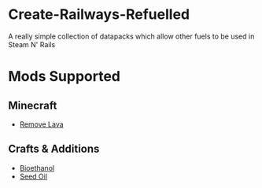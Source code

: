 # Create-Railways-Refuelled
A really simple collection of datapacks which allow other fuels to be used in Steam N' Rails

# Mods Supported

## Minecraft
- [Remove Lava](https://github.com/Matze997/Create-Railways-Refuelled/tree/Minecraft-Remove-Lava)

## Crafts & Additions
- [Bioethanol](https://github.com/Matze997/Create-Railways-Refuelled/tree/Create-Crafts-%26-Additions-Bioethanol)
- [Seed Oil](https://github.com/Matze997/Create-Railways-Refuelled/tree/Create-Crafts-%26-Additions-Seedoil)
